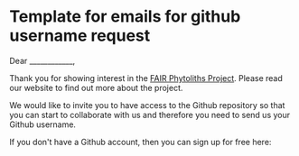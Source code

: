 # Template for emails for github username request

Dear ____________,

Thank you for showing interest in the [FAIR Phytoliths Project](https://open-phytoliths.github.io/FAIR-phytoliths/). Please read our website to find out more about the project.

We would like to invite you to have access to the Github repository so that you can start to collaborate with us and therefore you need to send us your Github username.

If you don't have a Github account, then you can sign up for free here: 
